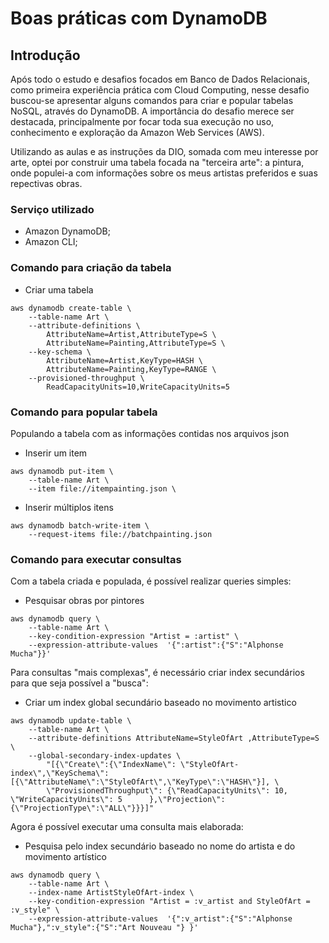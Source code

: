 # Boas práticas com DynamoDB
## Introdução
Após todo o estudo e desafios focados em Banco de Dados Relacionais, como primeira experiência prática com Cloud Computing,
nesse desafio buscou-se apresentar alguns comandos para criar e popular tabelas NoSQL, através do DynamoDB. A importância do desafio merece ser destacada, principalmente por focar toda sua
execução no uso, conhecimento e exploração da Amazon Web Services (AWS).

Utilizando as aulas e as instruções da DIO, somada com meu interesse por arte, optei por construir uma tabela focada na "terceira arte": a pintura, onde populei-a com
informações sobre os meus artistas preferidos e suas repectivas obras.

### Serviço utilizado
- Amazon DynamoDB;
- Amazon CLI;

### Comando para criação da tabela
- Criar uma tabela
```
aws dynamodb create-table \
    --table-name Art \
    --attribute-definitions \
        AttributeName=Artist,AttributeType=S \
        AttributeName=Painting,AttributeType=S \
    --key-schema \
        AttributeName=Artist,KeyType=HASH \
        AttributeName=Painting,KeyType=RANGE \
    --provisioned-throughput \
        ReadCapacityUnits=10,WriteCapacityUnits=5
```

### Comando para popular tabela
Populando a tabela com as informações contidas nos arquivos json
- Inserir um item

```
aws dynamodb put-item \
    --table-name Art \
    --item file://itempainting.json \
```

- Inserir múltiplos itens

```
aws dynamodb batch-write-item \
    --request-items file://batchpainting.json
```
### Comando para executar consultas
Com a tabela criada e populada, é possível realizar queries simples:

- Pesquisar obras por pintores
```
aws dynamodb query \
    --table-name Art \
    --key-condition-expression "Artist = :artist" \
    --expression-attribute-values  '{":artist":{"S":"Alphonse Mucha"}}'
```

Para consultas "mais complexas", é necessário criar index secundários para que seja possível a "busca":
- Criar um index global secundário baseado no movimento artistico

```
aws dynamodb update-table \
    --table-name Art \
    --attribute-definitions AttributeName=StyleOfArt ,AttributeType=S \
    --global-secondary-index-updates \
        "[{\"Create\":{\"IndexName\": \"StyleOfArt-index\",\"KeySchema\":[{\"AttributeName\":\"StyleOfArt\",\"KeyType\":\"HASH\"}], \
        \"ProvisionedThroughput\": {\"ReadCapacityUnits\": 10, \"WriteCapacityUnits\": 5      },\"Projection\":{\"ProjectionType\":\"ALL\"}}}]"
```
Agora é possível executar uma consulta mais elaborada:
- Pesquisa pelo index secundário baseado no nome do artista e do movimento artístico

```
aws dynamodb query \
    --table-name Art \
    --index-name ArtistStyleOfArt-index \
    --key-condition-expression "Artist = :v_artist and StyleOfArt = :v_style" \
    --expression-attribute-values  '{":v_artist":{"S":"Alphonse Mucha"},":v_style":{"S":"Art Nouveau "} }'
```

